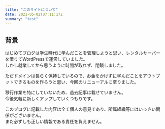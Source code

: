 ```yaml
---
title: "このサイトについて"
date: 2021-05-02T07:11:17Z
summary: "test"
---
```


## 背景
はじめてブログは学生時代に学んだことを管理しようと思い、レンタルサーバーを借りてWordPressで運営していました。  
しかし就業してから思うように時間が取れず、閉鎖しました。  
  
ただドメインは長らく保持しているので、お金をかけずに学んだことをアウトプットできるものを作ろうと思い、今回のリニューアルに至りました。  
  
移行作業を特にしていないため、過去記事は載せていません。  
今後気軽に新しくアップしていくつもりです。


このブログに記載した内容は全て個人の意見であり、所属組織等にはいっさい関係がございません。  
また必ずしも正しい情報である責任を負えません。